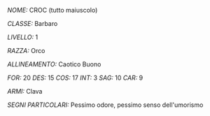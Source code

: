 *NOME:* CROC (tutto maiuscolo)

*CLASSE:* Barbaro

*LIVELLO:* 1

*RAZZA:* Orco

*ALLINEAMENTO:* Caotico Buono

*FOR:* 20
*DES:* 15
*COS:* 17
*INT:*  3
*SAG:* 10
*CAR:*  9

*ARMI:* Clava

*SEGNI PARTICOLARI:* Pessimo odore, pessimo senso dell'umorismo